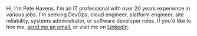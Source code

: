 Hi, I'm Pete Havens. I'm an IT professional with over 20 years experience in various jobs. I'm seeking DevOps, cloud engineer, platform engineer, site reliability, systems administrator, or software developer roles. If you'd like to hire me, [send me an email](mailto:peter.havens@gmail.com), or visit me on [LinkedIn](https://www.linkedin.com/in/peter-havens/).
